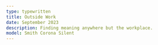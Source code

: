 ```yaml
---
type: typewritten
title: Outside Work
date: September 2023
description: Finding meaning anywhere but the workplace.
model: Smith Corona Silent
---
```

